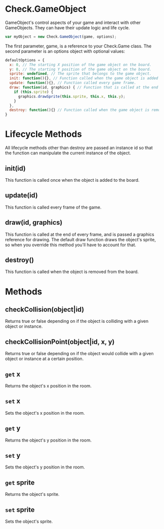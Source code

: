 # Check.GameObject

GameObject's control aspects of your game and interact with other GameObjects. They can have their update logic and life cycle.

```javascript
var myObject = new Check.GameObject(game, options);
```

The first parameter, game, is a reference to your Check.Game class. The second parameter is an options object with optional values:

```javascript
defaultOptions = {
  x: 0, // The starting X position of the game object on the board.
  y: 0, // The starting Y position of the game object on the board.
  sprite: undefined, // The sprite that belongs to the game object.
  init: function(){}, // Function called when the game object is added to the game board.
  update: function(){}, // Function called every game frame.
  draw: function(id, graphics) { // Function that is called at the end of every game frame.
    if (this.sprite) {
      graphics.drawSprite(this.sprite, this.x, this.y);
    }
  },
  destroy: function(){} // Function called when the game object is removed from the board.
}
```

# Lifecycle Methods

All lifecycle methods other than destroy are passed an instance id so that the function can manipulate the current instance of the object.

## init(id)
This function is called once when the object is added to the board.

## update(id)
This function is called every frame of the game.

## draw(id, graphics)
This function is called at the end of every frame, and is passed a graphics reference for drawing. The default draw function draws the object's sprite, so when you override this method you'll have to account for that.

## destroy()
This function is called when the object is removed from the board.

# Methods

## checkCollision(object|id)
Returns true or false depending on if the object is colliding with a given object or instance.

## checkCollisionPoint(object|id, x, y)
Returns true or false depending on if the object would collide with a given object or instance at a certain position.

## `get` x
Returns the object's x position in the room.

## `set` x
Sets the object's x position in the room.

## `get` y
Returns the object's y position in the room.

## `set` y
Sets the object's y position in the room.

## `get` sprite
Returns the object's sprite.

## `set` sprite
Sets the object's sprite.